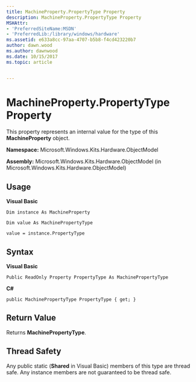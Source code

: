 ```yaml
---
title: MachineProperty.PropertyType Property
description: MachineProperty.PropertyType Property
MSHAttr:
- 'PreferredSiteName:MSDN'
- 'PreferredLib:/library/windows/hardware'
ms.assetid: e633a8cc-97aa-4707-b5b8-f4cd423220b7
author: dawn.wood
ms.author: dawnwood
ms.date: 10/15/2017
ms.topic: article


---
```


# MachineProperty.PropertyType Property


This property represents an internal value for the type of this **MachineProperty** object.

**Namespace:** Microsoft.Windows.Kits.Hardware.ObjectModel

**Assembly:** Microsoft.Windows.Kits.Hardware.ObjectModel (in Microsoft.Windows.Kits.Hardware.ObjectModel)

## <span id="Usage"></span><span id="usage"></span><span id="USAGE"></span>Usage


**Visual Basic**

`Dim instance As MachineProperty`

`Dim value As MachinePropertyType`

`value = instance.PropertyType`

## <span id="Syntax"></span><span id="syntax"></span><span id="SYNTAX"></span>Syntax


**Visual Basic**

`Public ReadOnly Property PropertyType As MachinePropertyType`

**C#**

`public MachinePropertyType PropertyType { get; }`

## <span id="Return_Value"></span><span id="return_value"></span><span id="RETURN_VALUE"></span>Return Value


Returns **MachinePropertyType**.

## <span id="Thread_Safety"></span><span id="thread_safety"></span><span id="THREAD_SAFETY"></span>Thread Safety


Any public static (**Shared** in Visual Basic) members of this type are thread safe. Any instance members are not guaranteed to be thread safe.

 

 






